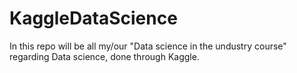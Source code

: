 # KaggleDataScience
In this repo will be all my/our "Data science in the undustry course" regarding Data science, done through Kaggle.
